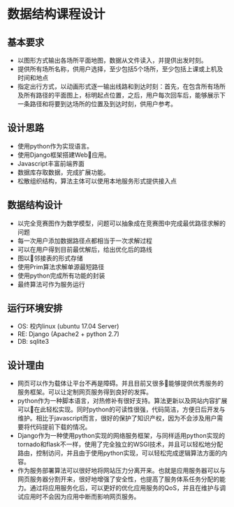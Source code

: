 #   数据结构课程设计

##  基本要求
*   以图形方式输出各场所平面地图，数据从文件读入，并提供出发时刻。
*   提供所有场所名称，供用户选择，至少包括5个场所，至少包括上课或上机及时间和地点
*   指定出行方式，以动画形式逐一输出线路和到达时刻：首先，在包含所有场所及所有路径的平面图上，标明起点位置，之后，用户每次回车后，能够展示下一条路径和将要到达场所的位置及到达时刻，供用户参考。

##  设计思路
*   使用python作为实现语言。
*   使用Django框架搭建Web应用。
*   Javascript丰富前端界面
*   数据库存取数据，完成扩展功能。
*   松散组织结构，算法主体可以使用本地服务形式提供接入点

##  数据结构设计
*   以完全竞赛图作为数学模型，问题可以抽象成在竞赛图中完成最优路径求解的问题
*   每一次用户添加数据路径点都相当于一次求解过程
*   可以在用户得到目前最优解后，给出优化后的路线
*   图以邻接表的形式存储
*   使用Prim算法求解单源最短路径
*   使用python完成所有功能的封装
*   最终算法可作为服务运行

##  运行环境安排
*   OS:     校内linux (ubuntu 17.04 Server)
*   RE:     Django  (Apache2 + python 2.7)
*   DB:     sqlite3

##  设计理由
*   网页可以作为载体让平台不再是障碍。并且目前又很多能够提供优秀服务的服务框架。可以让定制网页服务得到良好的发挥。
*   python作为一种脚本语言，对热修补有很好支持。算法更新以及网站内容扩展可以在此轻松实现。同时python的可读性很强，代码简洁，方便日后开发与维护。相比于javascript而言，很好的保护了知识产权，因为不会涉及用户需要将代码提前下载的情况。
*   Django作为一种使用python实现的网络服务框架，与同样适用python实现的tornado和flask不一样，使用了完全独立的WSGI技术，并且可以轻松地分配路由，控制访问，并且由于使用python实现，可以轻松完成逻辑算法方面的内容。
*   作为服务部署算法可以很好地将网站压力分离开来。也就是应用服务器可以与网页服务器分割开来，很好地增强了安全性，也提高了服务体系任务分配的能力。通过将应用服务化后，可以更好的优化应用服务的QoS，并且在维护与调试应用时不会因为应用中断而影响网页服务。
